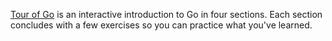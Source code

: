 [Tour of Go](https://go.dev/tour/welcome/1) is an interactive introduction to Go in four sections. Each section concludes with a few exercises so you can practice what you've learned.

